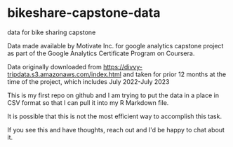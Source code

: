 # bikeshare-capstone-data
data for bike sharing capstone


Data made available by Motivate Inc. for google analytics capstone project as part of the Google Analytics Certificate Program on Coursera. 

Data originally downloaded from https://divvy-tripdata.s3.amazonaws.com/index.html and taken for prior 12 months at the time of the project, which includes July 2022-July 2023

This is my first repo on github and I am trying to put the data in a place in CSV format so that I can pull it into my R Markdown file. 

It is possible that this is not the most efficient way to accomplish this task. 

If you see this and have thoughts, reach out and I'd be happy to chat about it. 
